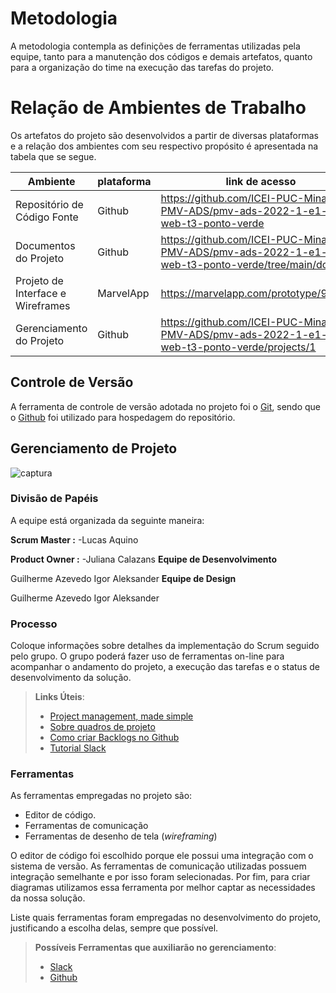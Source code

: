 
# Metodologia

A metodologia contempla as definições de ferramentas utilizadas pela equipe, tanto para a manutenção dos códigos e demais artefatos, quanto para a organização do time na execução das tarefas do projeto.

# Relação de Ambientes de Trabalho

Os artefatos do projeto são desenvolvidos a partir de diversas plataformas e a relação dos ambientes com seu respectivo propósito é apresentada na tabela que se segue.

| Ambiente | plataforma |  link de acesso |
|    -     |      -     |       -         |
| Repositório de Código Fonte | Github | https://github.com/ICEI-PUC-Minas-PMV-ADS/pmv-ads-2022-1-e1-proj-web-t3-ponto-verde |
| Documentos do Projeto | Github|https://github.com/ICEI-PUC-Minas-PMV-ADS/pmv-ads-2022-1-e1-proj-web-t3-ponto-verde/tree/main/docs |
| Projeto de Interface e Wireframes| MarvelApp | https://marvelapp.com/prototype/91cafa0 |
| Gerenciamento do Projeto | Github | https://github.com/ICEI-PUC-Minas-PMV-ADS/pmv-ads-2022-1-e1-proj-web-t3-ponto-verde/projects/1 |



## Controle de Versão

A ferramenta de controle de versão adotada no projeto foi o
[Git](https://git-scm.com/), sendo que o [Github](https://github.com)
foi utilizado para hospedagem do repositório.

## Gerenciamento de Projeto

![captura](https://user-images.githubusercontent.com/101470892/163504664-3fcf5cfd-1972-4d0f-b3c6-4f4dd6f8b148.png)


### Divisão de Papéis

A equipe está organizada da seguinte maneira:

 **Scrum Master :**
 -Lucas Aquino  
 
**Product Owner :**
 -Juliana Calazans 
**Equipe de Desenvolvimento**

Guilherme Azevedo
Igor Aleksander
**Equipe de Design**

Guilherme Azevedo
Igor Aleksander



### Processo

Coloque  informações sobre detalhes da implementação do Scrum seguido pelo grupo. O grupo poderá fazer uso de ferramentas on-line para acompanhar o andamento do projeto, a execução das tarefas e o status de desenvolvimento da solução.
 
> **Links Úteis**:
> - [Project management, made simple](https://github.com/features/project-management/)
> - [Sobre quadros de projeto](https://docs.github.com/pt/github/managing-your-work-on-github/about-project-boards)
> - [Como criar Backlogs no Github](https://www.youtube.com/watch?v=RXEy6CFu9Hk)
> - [Tutorial Slack](https://slack.com/intl/en-br/)

### Ferramentas

As ferramentas empregadas no projeto são:

- Editor de código.
- Ferramentas de comunicação
- Ferramentas de desenho de tela (_wireframing_)

O editor de código foi escolhido porque ele possui uma integração com o
sistema de versão. As ferramentas de comunicação utilizadas possuem
integração semelhante e por isso foram selecionadas. Por fim, para criar
diagramas utilizamos essa ferramenta por melhor captar as
necessidades da nossa solução.

Liste quais ferramentas foram empregadas no desenvolvimento do projeto, justificando a escolha delas, sempre que possível.
 
> **Possíveis Ferramentas que auxiliarão no gerenciamento**: 
> - [Slack](https://slack.com/)
> - [Github](https://github.com/)

